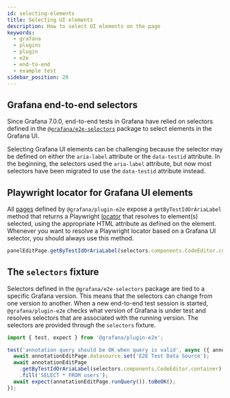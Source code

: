 ```yaml
---
id: selecting-elements
title: Selecting UI elements
description: How to select UI elements on the page
keywords:
  - grafana
  - plugins
  - plugin
  - e2e
  - end-to-end
  - example test
sidebar_position: 20
---
```


## Grafana end-to-end selectors

Since Grafana 7.0.0, end-to-end tests in Grafana have relied on selectors defined in the [`@grafana/e2e-selectors`](https://github.com/grafana/grafana/tree/main/packages/grafana-e2e-selectors) package to select elements in the Grafana UI.

Selecting Grafana UI elements can be challenging because the selector may be defined on either the `aria-label` attribute or the `data-testid` attribute. In the beginning, the selectors used the `aria-label` attribute, but now most selectors have been migrated to use the `data-testid` attribute instead.

## Playwright locator for Grafana UI elements

All [pages](https://github.com/grafana/plugin-tools/tree/main/packages/plugin-e2e/src/models/pages) defined by `@grafana/plugin-e2e` expose a `getByTestIdOrAriaLabel` method that returns a Playwright [locator](https://playwright.dev/docs/locators) that resolves to element(s) selected, using the appropriate HTML attribute as defined on the element. Whenever you want to resolve a Playwright locator based on a Grafana UI selector, you should always use this method.

```ts
panelEditPage.getByTestIdOrAriaLabel(selectors.components.CodeEditor.container).click();
```

## The `selectors` fixture

Selectors defined in the `@grafana/e2e-selectors` package are tied to a specific Grafana version. This means that the selectors can change from one version to another. When a new end-to-end test session is started, `@grafana/plugin-e2e` checks what version of Grafana is under test and resolves selectors that are associated with the running version. The selectors are provided through the `selectors` fixture.

```ts
import { test, expect } from '@grafana/plugin-e2e';

test('annotation query should be OK when query is valid', async ({ annotationEditPage, page, selectors }) => {
  await annotationEditPage.datasource.set('E2E Test Data Source');
  await annotationEditPage
    .getByTestIdOrAriaLabel(selectors.components.CodeEditor.container)
    .fill('SELECT * FROM users');
  await expect(annotationEditPage.runQuery()).toBeOK();
});
```
